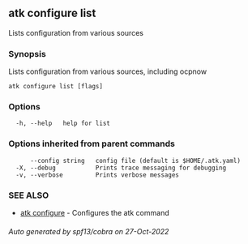 ## atk configure list

Lists configuration from various sources

### Synopsis

Lists configuration from various sources, including ocpnow

```
atk configure list [flags]
```

### Options

```
  -h, --help   help for list
```

### Options inherited from parent commands

```
      --config string   config file (default is $HOME/.atk.yaml)
  -X, --debug           Prints trace messaging for debugging
  -v, --verbose         Prints verbose messages
```

### SEE ALSO

* [atk configure](atk_configure.md)	 - Configures the atk command

###### Auto generated by spf13/cobra on 27-Oct-2022
